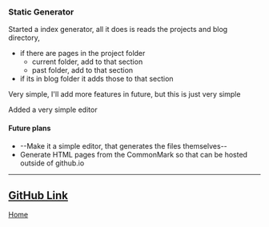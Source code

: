### Static Generator
Started a index generator, all it does is reads the projects and blog directory,
* if there are pages in the project folder
  * current folder, add to that section
  * past folder, add to that section
* if its in blog folder it adds those to that section

Very simple, I'll add more features in future, but this is just very simple

Added a very simple editor

#### Future plans
* --Make it a simple editor, that generates the files themselves--
* Generate HTML pages from the CommonMark so that can be hosted outside of github.io

---
[GitHub Link](https://github.com/keloran/staticg)
---
[Home](/)
